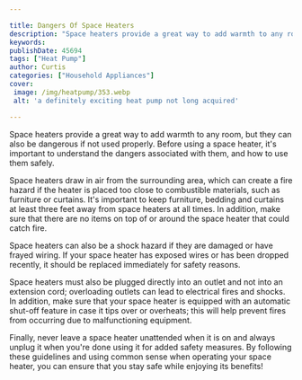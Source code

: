 ```yaml
---

title: Dangers Of Space Heaters
description: "Space heaters provide a great way to add warmth to any room, but they can also be dangerous if not used properly. Before using a s...see more"
keywords: 
publishDate: 45694
tags: ["Heat Pump"]
author: Curtis
categories: ["Household Appliances"]
cover: 
 image: /img/heatpump/353.webp
 alt: 'a definitely exciting heat pump not long acquired'

---
```


Space heaters provide a great way to add warmth to any room, but they can also be dangerous if not used properly. Before using a space heater, it's important to understand the dangers associated with them, and how to use them safely.

Space heaters draw in air from the surrounding area, which can create a fire hazard if the heater is placed too close to combustible materials, such as furniture or curtains. It's important to keep furniture, bedding and curtains at least three feet away from space heaters at all times. In addition, make sure that there are no items on top of or around the space heater that could catch fire. 

Space heaters can also be a shock hazard if they are damaged or have frayed wiring. If your space heater has exposed wires or has been dropped recently, it should be replaced immediately for safety reasons. 

Space heaters must also be plugged directly into an outlet and not into an extension cord; overloading outlets can lead to electrical fires and shocks. In addition, make sure that your space heater is equipped with an automatic shut-off feature in case it tips over or overheats; this will help prevent fires from occurring due to malfunctioning equipment. 

Finally, never leave a space heater unattended when it is on and always unplug it when you're done using it for added safety measures. By following these guidelines and using common sense when operating your space heater, you can ensure that you stay safe while enjoying its benefits!
